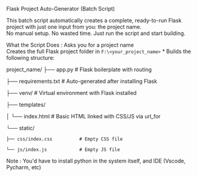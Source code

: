 Flask Project Auto-Generator (Batch Script)  

This batch script automatically creates a complete, ready-to-run Flask project with just one input from you: the project name.  
No manual setup. No wasted time. 
Just run the script and start building. 

What the Script Does : 
Asks you for a project name  
Creates the full Flask project folder in `F:\<your_project_name>` * 
Builds the following structure:    

project_name/
├── app.py                      # Flask boilerplate with routing

├── requirements.txt           # Auto-generated after installing Flask

├── venv/                      # Virtual environment with Flask installed

├── templates/

│   └── index.html             # Basic HTML linked with CSS/JS via url_for

└── static/
    
    ├── css/index.css          # Empty CSS file

    └── js/index.js            # Empty JS file

Note : You'd have to install python in the system itself, and IDE (Vscode, Pycharm, etc)
       

